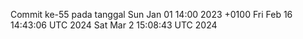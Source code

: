 Commit ke-55 pada tanggal Sun Jan 01 14:00 2023 +0100
Fri Feb 16 14:43:06 UTC 2024
Sat Mar  2 15:08:43 UTC 2024
